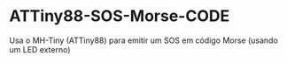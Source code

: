 # ATTiny88-SOS-Morse-CODE
Usa o MH-Tiny (ATTiny88) para emitir um SOS em código Morse (usando um LED externo)
